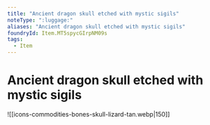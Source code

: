 ```yaml
---
title: "Ancient dragon skull etched with mystic sigils"
noteType: ":luggage:"
aliases: "Ancient dragon skull etched with mystic sigils"
foundryId: Item.MT5spycGIrpNM09s
tags:
  - Item
---
```


# Ancient dragon skull etched with mystic sigils
![[icons-commodities-bones-skull-lizard-tan.webp|150]]
